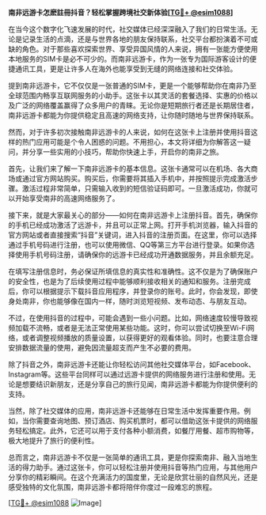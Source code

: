 **南非远游卡怎麽註冊抖音？轻松掌握跨境社交新体验[[TG💪+ @esim1088](https://t.me/s/esim1088)]**

在当今这个数字化飞速发展的时代，社交媒体已经深深融入了我们的日常生活。无论是记录生活的点滴，还是与世界各地的朋友保持联系，社交平台都扮演着不可或缺的角色。对于那些喜欢探索世界、享受异国风情的人来说，拥有一张能方便使用本地服务的SIM卡是必不可少的。而南非远游卡，作为一张专为国际游客设计的便捷通讯工具，更是让许多人在海外也能享受到无缝的网络连接和社交体验。

提到南非远游卡，它不仅仅是一张普通的SIM卡，更是一个能够帮助你在南非乃至全球范围内畅享互联网服务的小助手。这张卡以其灵活的套餐选择、实惠的价格以及广泛的网络覆盖赢得了众多用户的青睐。无论你是短期旅行者还是长期居住者，南非远游卡都能为你提供稳定且高速的网络支持，让你随时随地与世界保持联系。

然而，对于许多初次接触南非远游卡的人来说，如何在这张卡上注册并使用抖音这样的热门应用可能是个令人困惑的问题。不用担心，本文将详细为你解答这一疑问，并分享一些实用的小技巧，帮助你快速上手，开启你的南非之旅。

首先，让我们来了解一下南非远游卡的基本信息。这张卡通常可以在机场、各大商场或通过官方网站购买。购买后，你需要将其插入手机中，并按照提示完成激活步骤。激活过程非常简单，只需输入收到的短信验证码即可。一旦激活成功，你就可以开始享受南非的高速网络服务了。

接下来，就是大家最关心的部分——如何在南非远游卡上注册抖音。首先，确保你的手机已经成功激活了远游卡，并且可以正常上网。打开手机浏览器，输入抖音的官方网站或者直接搜索“抖音”关键词，进入抖音的注册页面。在这里，你可以选择通过手机号码进行注册，也可以使用微信、QQ等第三方平台进行登录。如果你选择使用手机号码注册，请确保你的远游卡已经成功开通数据服务，并且余额充足。

在填写注册信息时，务必保证所填信息的真实性和准确性。这不仅是为了确保账户的安全性，也是为了后续使用过程中能够顺利接收相关的通知和服务。注册完成后，你可以根据提示下载抖音应用程序，并登录你的账号。此时，你会发现，即使身处南非，你也能够像在国内一样，随时浏览短视频、发布动态、与朋友互动。

不过，在使用抖音的过程中，可能会遇到一些小问题。比如，网络速度较慢导致视频加载不流畅，或者是无法正常使用某些功能。这时，你可以尝试切换至Wi-Fi网络，或者调整视频播放的质量设置，以获得更好的观看体验。同时，也要注意合理安排数据流量的使用，避免因流量超支而产生不必要的费用。

除了抖音之外，南非远游卡还能让你轻松访问其他社交媒体平台，如Facebook、Instagram等。这些平台同样可以通过远游卡提供的网络服务进行注册和使用。无论是想要结识新朋友，还是分享自己的旅行见闻，南非远游卡都能为你提供便利的支持。

当然，除了社交媒体的应用，南非远游卡还能够在日常生活中发挥重要作用。例如，当你需要查询地图、预订酒店、购买机票时，都可以借助这张卡提供的网络服务轻松搞定。此外，它还可以用于支付各种小额消费，如餐厅用餐、超市购物等，极大地提升了旅行的便利性。

总而言之，南非远游卡不仅是一张简单的通讯工具，更是你探索南非、融入当地生活的得力助手。通过这张卡，你可以轻松注册并使用抖音等热门应用，与其他用户分享你的精彩瞬间。在这个充满活力的国度里，无论是欣赏壮丽的自然风光，还是感受独特的文化氛围，南非远游卡都将陪伴你度过一段难忘的旅程。

[[TG💪+ @esim1088](https://t.me/s/esim1088) ![Image](https://i.postimg.cc/4NQfJmqS/Snipaste-2025-05-13-00-14-12.png)]